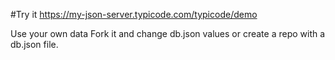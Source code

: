 #Try it
https://my-json-server.typicode.com/typicode/demo

Use your own data
Fork it and change db.json values or create a repo with a db.json file.

